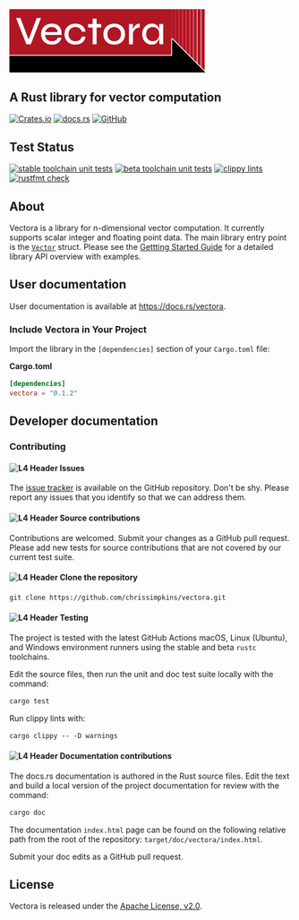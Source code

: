 <img src="https://raw.githubusercontent.com/chrissimpkins/vectora/img/img/vectora.png" width="350">

## A Rust library for vector computation

[![Crates.io](https://img.shields.io/crates/v/vectora)](https://crates.io/crates/vectora)
[![docs.rs](https://img.shields.io/docsrs/vectora)](https://docs.rs/vectora)
[![GitHub](https://img.shields.io/github/license/chrissimpkins/vectora)](LICENSE)

## Test Status

[![stable toolchain unit tests](https://github.com/chrissimpkins/vectora/actions/workflows/stable-unittests.yml/badge.svg)](https://github.com/chrissimpkins/vectora/actions/workflows/stable-unittests.yml)
[![beta toolchain unit tests](https://github.com/chrissimpkins/vectora/actions/workflows/beta-unittests.yml/badge.svg)](https://github.com/chrissimpkins/vectora/actions/workflows/beta-unittests.yml)
[![clippy lints](https://github.com/chrissimpkins/vectora/actions/workflows/lints.yml/badge.svg)](https://github.com/chrissimpkins/vectora/actions/workflows/lints.yml)
[![rustfmt check](https://github.com/chrissimpkins/vectora/actions/workflows/fmt.yml/badge.svg)](https://github.com/chrissimpkins/vectora/actions/workflows/fmt.yml)

## About

Vectora is a library for n-dimensional vector computation. It currently supports scalar integer and floating point data. The main library entry point is the [`Vector`](https://docs.rs/vectora/latest/vectora/types/vector/struct.Vector.html) struct.  Please see the [Gettting Started Guide](https://docs.rs/vectora/latest/vectora/#getting-started) for a detailed library API overview with examples.

## User documentation

User documentation is available at https://docs.rs/vectora.

### Include Vectora in Your Project

Import the library in the `[dependencies]` section of your `Cargo.toml` file:

**Cargo.toml**

```toml
[dependencies]
vectora = "0.1.2"
```

## Developer documentation

### Contributing

#### ![L4 Header](https://via.placeholder.com/12/B01721/000000?text=+) Issues

The [issue tracker](https://github.com/chrissimpkins/vectora/issues) is available on the GitHub repository. Don't be shy. Please report any issues that you identify so that we can address them.

#### ![L4 Header](https://via.placeholder.com/12/B01721/000000?text=+) Source contributions

Contributions are welcomed.  Submit your changes as a GitHub pull request. Please add new tests for source contributions that are not covered by our current test suite.

#### ![L4 Header](https://via.placeholder.com/12/B01721/000000?text=+) Clone the repository

```txt
git clone https://github.com/chrissimpkins/vectora.git
```

#### ![L4 Header](https://via.placeholder.com/12/B01721/000000?text=+) Testing

The project is tested with the latest GitHub Actions macOS, Linux (Ubuntu), and Windows environment runners using the stable and beta `rustc` toolchains.

Edit the source files, then run the unit and doc test suite locally with the command:

```txt
cargo test
```

Run clippy lints with:

```txt
cargo clippy -- -D warnings
```

#### ![L4 Header](https://via.placeholder.com/12/B01721/000000?text=+) Documentation contributions

The docs.rs documentation is authored in the Rust source files.  Edit the text and build a local version of the project documentation for review with the command:

```txt
cargo doc
```

The documentation `index.html` page can be found on the following relative path from the root of the repository: `target/doc/vectora/index.html`.

Submit your doc edits as a GitHub pull request.

## License

Vectora is released under the [Apache License, v2.0](LICENSE).

